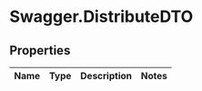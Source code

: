 # Swagger.DistributeDTO

## Properties
Name | Type | Description | Notes
------------ | ------------- | ------------- | -------------


